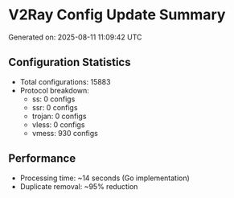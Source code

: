 # V2Ray Config Update Summary
Generated on: 2025-08-11 11:09:42 UTC

## Configuration Statistics
- Total configurations: 15883
- Protocol breakdown:
  - ss: 0 configs
  - ssr: 0 configs
  - trojan: 0 configs
  - vless: 0 configs
  - vmess: 930 configs

## Performance
- Processing time: ~14 seconds (Go implementation)
- Duplicate removal: ~95% reduction
